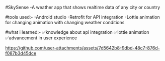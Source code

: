 #SkySense
-A weather app that shows realtime data of any city or country

#tools used:-
-Android studio
-Retrofit for API integration
-Lottie animation for changing animation with changing weather conditions

#what i learned:-
✅knowledge about api integration
✅lottie animation
✅advancement in user experience


https://github.com/user-attachments/assets/7d5642b8-9dbd-48c7-876d-f087b3d45dce



